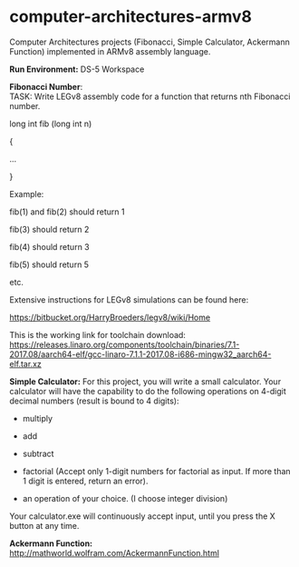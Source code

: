 # computer-architectures-armv8
Computer Architectures projects (Fibonacci, Simple Calculator, Ackermann Function) implemented in ARMv8 assembly language.

**Run Environment:** DS-5 Workspace

**Fibonacci Number**:  
TASK: Write LEGv8 assembly code for a function that returns nth Fibonacci number.  
  
long int fib (long int n)
  
{  
  
...
  
}  
  
Example:  

fib(1) and fib(2) should return 1  

fib(3) should return 2  

fib(4) should return 3  

fib(5) should return 5  

etc. 

Extensive instructions for LEGv8 simulations can be found here:

https://bitbucket.org/HarryBroeders/legv8/wiki/Home

This is the working link for toolchain download: https://releases.linaro.org/components/toolchain/binaries/7.1-2017.08/aarch64-elf/gcc-linaro-7.1.1-2017.08-i686-mingw32_aarch64-elf.tar.xz

**Simple Calculator:**
For this project, you will write a small calculator. Your calculator will have the capability to do the following operations on 4-digit decimal numbers (result is bound to 4 digits):  

- multiply  

- add  

- subtract  

- factorial (Accept only 1-digit numbers for factorial as input. If more than 1 digit is entered, return an error).  

- an operation of your choice. (I choose integer division)  

Your calculator.exe will continuously accept input, until you press the X button at any time.

**Ackermann Function:**
http://mathworld.wolfram.com/AckermannFunction.html


